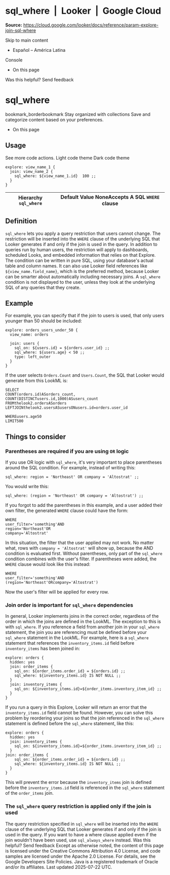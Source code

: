 # sql_where  |  Looker  |  Google Cloud

**Source:** https://cloud.google.com/looker/docs/reference/param-explore-join-sql-where

Skip to main content 
  * Español – América Latina

Console 


  * On this page




Was this helpful?
Send feedback 
#  sql_where
bookmark_borderbookmark Stay organized with collections  Save and categorize content based on your preferences.
  * On this page


## Usage
See more code actions.
Light code theme
Dark code theme
```
explore: view_name_1 {
  join: view_name_2 {
    sql_where: ${view_name_1.id}  100 ;;
  }
}

```

Hierarchy `sql_where` |  Default Value NoneAccepts A SQL `WHERE` clause  
---|---  
## Definition
`sql_where` lets you apply a query restriction that users cannot change. The restriction will be inserted into the `WHERE` clause of the underlying SQL that Looker generates if and only if the join is used in the query. In addition to queries run by human users, the restriction will apply to dashboards, scheduled Looks, and embedded information that relies on that Explore.
The condition can be written in pure SQL, using your database's actual table and column names. It can also use Looker field references like `${view_name.field_name}`, which is the preferred method, because Looker can be smarter about automatically including necessary joins. A `sql_where` condition is not displayed to the user, unless they look at the underlying SQL of any queries that they create.
## Example
For example, you can specify that if the join to users is used, that only users younger than 50 should be included:
```
explore: orders_users_under_50 {
  view_name: orders

  join: users {
    sql_on: ${users.id} = ${orders.user_id} ;;
    sql_where: ${users.age} < 50 ;;
    type: left_outer
  }
}

```

If the user selects `Orders.Count` and `Users.Count`, the SQL that Looker would generate from this LookML is:
```
SELECT
COUNT(orders.id)ASorders_count,
COUNT(DISTINCTusers.id,1000)ASusers_count
FROMthelook2.ordersASorders
LEFTJOINthelook2.usersASusersONusers.id=orders.user_id

WHEREusers.age50
LIMIT500

```

## Things to consider
### Parentheses are required if you are using `OR` logic
If you use OR logic with `sql_where`, it's very important to place parentheses around the SQL condition. For example, instead of writing this:
```
sql_where: region = 'Northeast' OR company = 'Altostrat' ;;

```

You would write this:
```
sql_where: (region = 'Northeast' OR company = 'Altostrat') ;;

```

If you forgot to add the parentheses in this example, and a user added their own filter, the generated `WHERE` clause could have the form:
```
WHERE
user_filter='something'AND
region='Northeast'OR
company='Altostrat'

```

In this situation, the filter that the user applied may not work. No matter what, rows with `company = 'Altostrat'` will show up, because the AND condition is evaluated first. Without parentheses, only part of the `sql_where` condition combines with the user's filter. If parentheses were added, the `WHERE` clause would look like this instead:
```
WHERE
user_filter='something'AND
(region='Northeast'ORcompany='Altostrat')

```

Now the user's filter will be applied for every row.
### Join order is important for `sql_where` dependencies
In general, Looker implements joins in the correct order, regardless of the order in which the joins are defined in the LookML. The exception to this is with `sql_where`. If you reference a field from another join in your `sql_where` statement, the join you are referencing must be defined before your `sql_where` statement in the LookML.
For example, here is a `sql_where` statement that references the `inventory_items.id` field before `inventory_items` has been joined in:
```
explore: orders {
  hidden: yes
  join: order_items {
    sql_on: ${order_items.order_id} = ${orders.id} ;;
    sql_where: ${inventory_items.id} IS NOT NULL ;;
  }
  join: inventory_items {
    sql_on: ${inventory_items.id}=${order_items.inventory_item_id} ;;
  }
}

```

If you run a query in this Explore, Looker will return an error that the `inventory_items.id` field cannot be found.
However, you can solve this problem by reordering your joins so that the join referenced in the `sql_where` statement is defined before the `sql_where` statement, like this:
```
explore: orders {
  hidden: yes
  join: inventory_items {
    sql_on: ${inventory_items.id}=${order_items.inventory_item_id} ;;
  }
join: order_items {
    sql_on: ${order_items.order_id} = ${orders.id} ;;
    sql_where: ${inventory_items.id} IS NOT NULL ;;
  }
}

```

This will prevent the error because the `inventory_items` join is defined before the `inventory_items.id` field is referenced in the `sql_where` statement of the `order_items` join.
### The `sql_where` query restriction is applied only if the join is used
The query restriction specified in `sql_where` will be inserted into the `WHERE` clause of the underlying SQL that Looker generates if and only if the join is used in the query. If you want to have a where clause applied even if the join wouldn't have been used, use `sql_always_where` instead.
Was this helpful?
Send feedback 
Except as otherwise noted, the content of this page is licensed under the Creative Commons Attribution 4.0 License, and code samples are licensed under the Apache 2.0 License. For details, see the Google Developers Site Policies. Java is a registered trademark of Oracle and/or its affiliates.
Last updated 2025-07-22 UTC.


